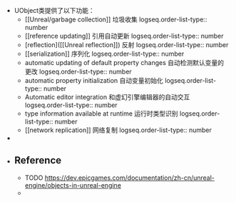 - UObject类提供了以下功能：
	- [[Unreal/garbage collection]] 垃圾收集
	  logseq.order-list-type:: number
	- [[reference updating]] 引用自动更新
	  logseq.order-list-type:: number
	- [reflection]([[Unreal reflection]]) 反射
	  logseq.order-list-type:: number
	- [[serialization]] 序列化
	  logseq.order-list-type:: number
	- automatic updating of default property changes 自动检测默认变量的更改
	  logseq.order-list-type:: number
	- automatic property initialization 自动变量初始化
	  logseq.order-list-type:: number
	- Automatic editor integration 和虚幻引擎编辑器的自动交互
	  logseq.order-list-type:: number
	- type information available at runtime 运行时类型识别
	  logseq.order-list-type:: number
	- [[network replication]] 网络复制
	  logseq.order-list-type:: number
-
- ## Reference
	- TODO https://dev.epicgames.com/documentation/zh-cn/unreal-engine/objects-in-unreal-engine
	-